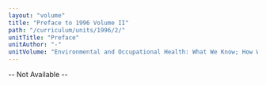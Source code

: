 ```yaml
---
layout: "volume"
title: "Preface to 1996 Volume II"
path: "/curriculum/units/1996/2/"
unitTitle: "Preface"
unitAuthor: "-"
unitVolume: "Environmental and Occupational Health: What We Know; How We Know; What WeCan Do"
---
```

<body>
<p>
-- Not Available --
</p>
</body>